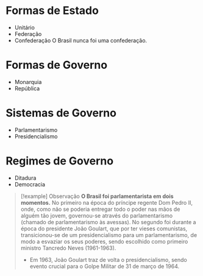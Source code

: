 # Formas de Estado
- Unitário
- Federação
- Confederação
O Brasil nunca foi uma confederação.
# Formas de Governo
- Monarquia
- República
# Sistemas de Governo
- Parlamentarismo
- Presidencialismo
# Regimes de Governo
- Ditadura
- Democracia

>[!example] Observação
>**O Brasil foi parlamentarista em dois momentos.** No primeiro na época do príncipe regente Dom Pedro II, onde, como não se poderia entregar todo o poder nas mãos de alguém tão jovem, governou-se através do parlamentarismo (chamado de parlamentarismo às avessas). 
>No segundo foi durante a época do presidente João Goulart, que por ter vieses comunistas, transicionou-se de um presidencialismo para um parlamentarismo, de modo a esvaziar os seus poderes, sendo escolhido como primeiro ministro Tancredo Neves (1961-1963).
>- Em 1963, João Goulart traz de volta o presidencialismo, sendo evento crucial para o Golpe Militar de 31 de março de 1964.


